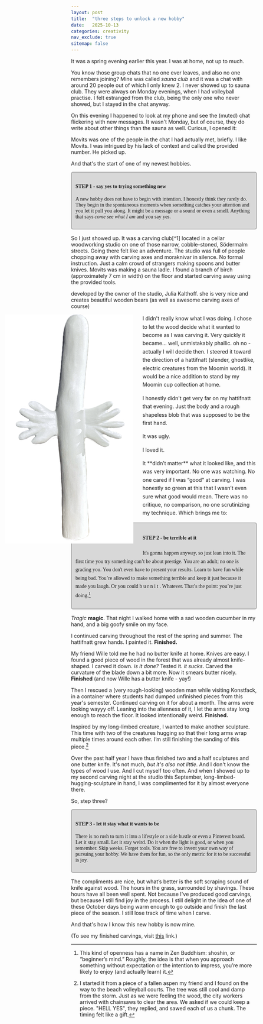 ```yaml
---
layout: post
title:  "three steps to unlock a new hobby"
date:   2025-10-13
categories: creativity
nav_exclude: true
sitemap: false
---
```


<style>
.hattifnatt-shape {
  float: left;
  width: 350px;
  margin: 0 24px 24px 0;
  height: auto;
  max-height: 620px;
  margin: 0 24px 24px 0;
  shape-outside: url("/assets/static-pngs/hattifnatt.png");
  -webkit-shape-outside: url("/assets/static-pngs/hattifnatt.png");
  shape-image-threshold: 0.5;
  -webkit-shape-image-threshold: 0.5;
  shape-margin: 16px;
  -webkit-shape-margin: 16px;
  clip-path: inset(0);
  -webkit-clip-path: inset(0);
  display: block;
  object-fit: contain;

}

.text-content {
  max-width: 700px;
  margin: 0 auto;
  overflow: visible;
  white-space: normal;
  line-height: 1.6;
}

.float-gutter {
  position: relative;
  margin-left: -350px;
  padding-left: 170px;
  overflow: visible;
}

.step {
    margin-top: 10px;
    margin-bottom: 15px;
    border-radius: 5px;
    font-family: "Coral pixels";
    background: rgb(216, 216, 216);
    border: 2px solid rgb(169, 169, 169);
    padding: 10px;
}


</style>

It was a spring evening earlier this year. I was at home, not up to much. 

You know those group chats that no one ever leaves, and also no one remembers joining? Mine was called *sauna club* and it was a chat with around 20 people out of which I only knew 2. I never showed up to sauna club. They were always on Monday evenings, when I had volleyball practise. I felt estranged from the club, being the only one who never showed, but I stayed in the chat anyway.

On this evening I happened to look at my phone and see the (muted) chat flickering with new messages. It wasn't Monday, but of course, they do write about other things than the sauna as well. Curious, I opened it: 

<sms-chat group-by-minutes="3"
  bubble-timestamps="true"
  show-group-time="false"
  show-day-separators="true"
  locale="auto"
  my-bubble-color="#00f">
  <script type="application/json">
  [
    {"who":"them", "name":"Movits","text":"come and carve","time":"2025-03-27T17:04:34"},
    {"who":"them","text":"+46XXXXXXXXX","time":"2025-03-27T17:05:23"}
  ]
  </script>
</sms-chat>

Movits was one of the people in the chat I had actually met, briefly. I like Movits. I was intrigued by his lack of context and called the provided number. He picked up. 

And that's the start of one of my newest hobbies.

<div class="step" markdown="1">

#### **STEP 1 - say yes to trying something new**
A new hobby does not have to begin with intention. I honestly think they rarely do. They begin in the spontaneous moments when something catches your attention and you let it pull you along. It might be a message or a sound or even a smell. Anything that says *come see what I am* and you say yes.
</div>

<p markdown="1">
    So I just showed up. It was a carving club[^1] located in a cellar woodworking studio on one of those narrow, cobble-stoned, Södermalm streets. Going there felt like an adventure. The studio was full of people chopping away with <span data-note="axe">carving axes</span> and moraknivar in silence. No formal instruction. Just a calm crowd of strangers making spoons and butter knives. Movits was making a sauna ladle. I found a branch of birch (approximately 7 cm in width) on the floor and started carving away using the provided tools.
</p>

<margin-note target="axe" color="rgb(0, 0, 0)">
  developed by the owner of the studio, Julia Kalthoff. she is very nice and creates beautiful wooden bears (as well as awesome carving axes of course)
</margin-note>

<div class="text-content" markdown="1">
<div class="float-gutter">
  <img src="/assets/static-pngs/hattifnatt.png"
       alt="Hattifnatt"
       class="hattifnatt-shape">
</div>

<p markdown="1">
I didn't really know what I was doing. I chose to let the wood decide what it wanted to become as I was carving it. Very quickly it became… well, unmistakably phallic.<span class="thought"> oh no - actually I will decide then</span>. I steered it toward the direction of a hattifnatt (slender, ghostlike, electric creatures from the Moomin world). It would be a nice addition to stand by my Moomin cup collection at home.
</p>
<p markdown="1">
I honestly didn't get very far on my hattifnatt that evening. Just the body and a rough shapeless blob that was supposed to be the first hand. 
</p>
<p markdown="1">
It was ugly.
</p>
<p markdown="1">
I loved it. 
 </p>
 <p markdown="1">
It **didn’t matter** what it looked like, and this was very important. No one was watching. No one cared if I was “good” at carving. I was honestly so green at this that I wasn’t even sure what good would mean. There was no critique, no comparison, no one scrutinizing my technique. Which brings me to:
</p>

<div class="step" markdown="1">

#### **STEP 2 - be terrible at it**
It's gonna happen anyway, so just lean into it. The first time you try something can’t be about prestige. You are an adult; no one is grading you. You don't even have to present your results. Learn to have fun while being bad. You’re allowed to make something terrible and keep it just because it made you laugh. Or you could  b u r n  i t . Whatever. That’s the point: you’re just doing.[^2]
</div>
</div>

*Tragic* **magic**. That night I walked home with a sad wooden cucumber in my hand, and a big goofy smile on my face.

I continued carving throughout the rest of the spring and summer. The hattifnatt grew hands. I painted it. **Finished.** 

My friend Wille told me he had no butter knife at home. Knives are easy. I found a good piece of wood in the forest that was already almost knife-shaped. I carved it down. *is it done?* Tested it. *it sucks*. Carved the curvature of the blade down a bit more. Now it smears butter nicely. **Finished** (and now Wille has a butter knife - yay!)

Then I rescued a (very rough-looking) wooden man while visiting Konstfack, in a container where students had dumped unfinished pieces from this year's semester. Continued carving on it for about a month. The arms were looking wayyy off. Leaning into the alienness of it, I let the arms stay long enough to reach the floor. It looked intentionally weird. **Finished.**

Inspired by my long-limbed creature, I wanted to make another sculpture. This time with two of the creatures hugging so that their long arms wrap multiple times around each other. I’m still finishing the sanding of this piece.[^3]

Over the past half year I have thus finished two and a half sculptures and one butter knife. It's not much, *but it's also not little*. And I don't know the types of wood I use. And I cut myself too often. And when I showed up to my second carving night at the studio this September, long-limbed-hugging-sculpture in hand, I was complimented for it by almost everyone there.

So, step three? 

<div class="step" markdown="1">

#### **STEP 3 - let it stay what it wants to be**
There is no rush to turn it into a lifestyle or a side hustle or even a Pinterest board. Let it stay small. Let it stay weird.
Do it when the light is good, or when you remember. Skip weeks. Forget tools. You are free to invent your own way of pursuing your hobby. We have them for fun, so the only metric for it to be successful is joy.
</div>

The compliments are nice, but what’s better is the soft scraping sound of knife against wood. The hours in the grass, surrounded by shavings. These hours have all been well spent. Not because I've produced good carvings, but because I still find joy in the process. I still delight in the idea of one of these October days being warm enough to go outside and finish the last piece of the season. I still lose track of time when I carve. 

And that's how I know this new hobby is now mine.

(To see my finished carvings, visit <a href="/carvings/" target="_blank" rel="noopener noreferrer">this</a> link.)

[^1]: Check it out <a href="https://www.kalthoffaxes.se/" target="_blank" rel="noopener noreferrer">here</a>.
[^2]: This kind of openness has a name in Zen Buddhism: shoshin, or “beginner’s mind.” Roughly, the idea is that when you approach something without expectation or the intention to impress, you’re more likely to enjoy (and actually learn) it.
[^3]: I started it from a piece of a fallen aspen my friend and I found on the way to the beach volleyball courts. The tree was still cool and damp from the storm. Just as we were feeling the wood, the city workers arrived with chainsaws to clear the area. We asked if we could keep a piece. "HELL YES", they replied, and sawed each of us a chunk. The timing felt like a gift.
